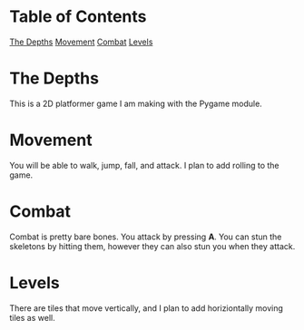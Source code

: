 # Table of Contents
[The Depths](https://github.com/GameAddict23/The_Depths/blob/master/README.md#the_depths)
[Movement](https://github.com/GameAddict23/The_Depths/blob/master/README.md#movement)
[Combat](https://github.com/GameAddict23/The_Depths/blob/master/README.md#combat)
[Levels](https://github.com/GameAddict23/The_Depths/blob/master/README.md#levels)

# The Depths
This is a 2D platformer game I am making with the Pygame module. 

# Movement
You will be able to walk, jump, fall, and attack. I plan to add rolling to the game. 

# Combat
Combat is pretty bare bones. You attack by pressing **A**. You can stun the skeletons by hitting them, however they can also stun you when they attack.

# Levels
There are tiles that move vertically, and I plan to add horiziontally moving tiles as well. 
